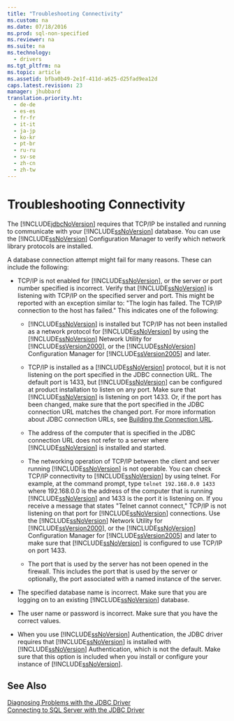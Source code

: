 ```yaml
---
title: "Troubleshooting Connectivity"
ms.custom: na
ms.date: 07/18/2016
ms.prod: sql-non-specified
ms.reviewer: na
ms.suite: na
ms.technology: 
  - drivers
ms.tgt_pltfrm: na
ms.topic: article
ms.assetid: bfba0b49-2e1f-411d-a625-d25fad9ea12d
caps.latest.revision: 23
manager: jhubbard
translation.priority.ht: 
  - de-de
  - es-es
  - fr-fr
  - it-it
  - ja-jp
  - ko-kr
  - pt-br
  - ru-ru
  - sv-se
  - zh-cn
  - zh-tw
---
```

# Troubleshooting Connectivity
  The [!INCLUDE[jdbcNoVersion](../content/includes/jdbcNoVersion_md.md)] requires that TCP/IP be installed and running to communicate with your [!INCLUDE[ssNoVersion](../content/includes/ssNoVersion_md.md)] database. You can use the [!INCLUDE[ssNoVersion](../content/includes/ssNoVersion_md.md)] Configuration Manager to verify which network library protocols are installed.  
  
 A database connection attempt might fail for many reasons. These can include the following:  
  
-   TCP/IP is not enabled for [!INCLUDE[ssNoVersion](../content/includes/ssNoVersion_md.md)], or the server or port number specified is incorrect. Verify that [!INCLUDE[ssNoVersion](../content/includes/ssNoVersion_md.md)] is listening with TCP/IP on the specified server and port. This might be reported with an exception similar to: "The login has failed. The TCP/IP connection to the host has failed." This indicates one of the following:  
  
    -   [!INCLUDE[ssNoVersion](../content/includes/ssNoVersion_md.md)] is installed but TCP/IP has not been installed as a network protocol for [!INCLUDE[ssNoVersion](../content/includes/ssNoVersion_md.md)] by using the [!INCLUDE[ssNoVersion](../content/includes/ssNoVersion_md.md)] Network Utility for [!INCLUDE[ssVersion2000](../content/includes/ssVersion2000_md.md)], or the [!INCLUDE[ssNoVersion](../content/includes/ssNoVersion_md.md)] Configuration Manager for [!INCLUDE[ssVersion2005](../content/includes/ssVersion2005_md.md)] and later.  
  
    -   TCP/IP is installed as a [!INCLUDE[ssNoVersion](../content/includes/ssNoVersion_md.md)] protocol, but it is not listening on the port specified in the JDBC connection URL. The default port is 1433, but [!INCLUDE[ssNoVersion](../content/includes/ssNoVersion_md.md)] can be configured at product installation to listen on any port. Make sure that [!INCLUDE[ssNoVersion](../content/includes/ssNoVersion_md.md)] is listening on port 1433. Or, if the port has been changed, make sure that the port specified in the JDBC connection URL matches the changed port. For more information about JDBC connection URLs, see [Building the Connection URL](../content/Building-the-Connection-URL.md).  
  
    -   The address of the computer that is specified in the JDBC connection URL does not refer to a server where [!INCLUDE[ssNoVersion](../content/includes/ssNoVersion_md.md)] is installed and started.  
  
    -   The networking operation of TCP/IP between the client and server running [!INCLUDE[ssNoVersion](../content/includes/ssNoVersion_md.md)] is not operable. You can check TCP/IP connectivity to [!INCLUDE[ssNoVersion](../content/includes/ssNoVersion_md.md)] by using telnet. For example, at the command prompt, type `telnet 192.168.0.0 1433` where 192.168.0.0 is the address of the computer that is running [!INCLUDE[ssNoVersion](../content/includes/ssNoVersion_md.md)] and 1433 is the port it is listening on. If you receive a message that states "Telnet cannot connect," TCP/IP is not listening on that port for [!INCLUDE[ssNoVersion](../content/includes/ssNoVersion_md.md)] connections. Use the [!INCLUDE[ssNoVersion](../content/includes/ssNoVersion_md.md)] Network Utility for [!INCLUDE[ssVersion2000](../content/includes/ssVersion2000_md.md)], or the [!INCLUDE[ssNoVersion](../content/includes/ssNoVersion_md.md)] Configuration Manager for [!INCLUDE[ssVersion2005](../content/includes/ssVersion2005_md.md)] and later to make sure that [!INCLUDE[ssNoVersion](../content/includes/ssNoVersion_md.md)] is configured to use TCP/IP on port 1433.  
  
    -   The port that is used by the server has not been opened in the firewall. This includes the port that is used by the server or optionally, the port associated with a named instance of the server.  
  
-   The specified database name is incorrect. Make sure that you are logging on to an existing [!INCLUDE[ssNoVersion](../content/includes/ssNoVersion_md.md)] database.  
  
-   The user name or password is incorrect. Make sure that you have the correct values.  
  
-   When you use [!INCLUDE[ssNoVersion](../content/includes/ssNoVersion_md.md)] Authentication, the JDBC driver requires that [!INCLUDE[ssNoVersion](../content/includes/ssNoVersion_md.md)] is installed with [!INCLUDE[ssNoVersion](../content/includes/ssNoVersion_md.md)] Authentication, which is not the default. Make sure that this option is included when you install or configure your instance of [!INCLUDE[ssNoVersion](../content/includes/ssNoVersion_md.md)].  
  
## See Also  
 [Diagnosing Problems with the JDBC Driver](../content/Diagnosing-Problems-with-the-JDBC-Driver.md)   
 [Connecting to SQL Server with the JDBC Driver](../content/Connecting-to-SQL-Server-with-the-JDBC-Driver.md)  
  
  